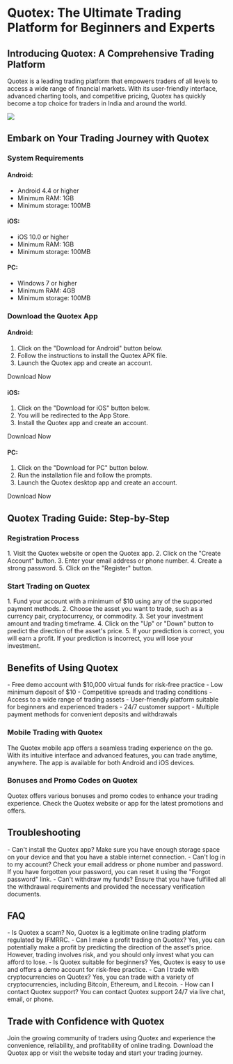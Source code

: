 # Quotex: The Ultimate Trading Platform for Beginners and Experts

## Introducing Quotex: A Comprehensive Trading Platform

Quotex is a leading trading platform that empowers traders of all levels
to access a wide range of financial markets. With its user-friendly
interface, advanced charting tools, and competitive pricing, Quotex has
quickly become a top choice for traders in India and around the world.

[![](https://static.quotex.io/files/1_en/300_250.jpg)](https://traff.sbs/brokerqxsignupf)

## Embark on Your Trading Journey with Quotex

### System Requirements

#### Android:

-   Android 4.4 or higher
-   Minimum RAM: 1GB
-   Minimum storage: 100MB

#### iOS:

-   iOS 10.0 or higher
-   Minimum RAM: 1GB
-   Minimum storage: 100MB

#### PC:

-   Windows 7 or higher
-   Minimum RAM: 4GB
-   Minimum storage: 100MB

### Download the Quotex App

#### Android:

1.  Click on the "Download for Android" button below.
2.  Follow the instructions to install the Quotex APK file.
3.  Launch the Quotex app and create an account.

Download Now

#### iOS:

1.  Click on the "Download for iOS" button below.
2.  You will be redirected to the App Store.
3.  Install the Quotex app and create an account.

Download Now

#### PC:

1.  Click on the "Download for PC" button below.
2.  Run the installation file and follow the prompts.
3.  Launch the Quotex desktop app and create an account.

Download Now

## Quotex Trading Guide: Step-by-Step

### Registration Process

1\. Visit the Quotex website or open the Quotex app. 2. Click on the
"Create Account" button. 3. Enter your email address or phone
number. 4. Create a strong password. 5. Click on the "Register"
button.

### Start Trading on Quotex

1\. Fund your account with a minimum of \$10 using any of the supported
payment methods. 2. Choose the asset you want to trade, such as a
currency pair, cryptocurrency, or commodity. 3. Set your investment
amount and trading timeframe. 4. Click on the "Up" or "Down"
button to predict the direction of the asset\'s price. 5. If your
prediction is correct, you will earn a profit. If your prediction is
incorrect, you will lose your investment.

## Benefits of Using Quotex

\- Free demo account with \$10,000 virtual funds for risk-free
practice - Low minimum deposit of \$10 - Competitive spreads and trading
conditions - Access to a wide range of trading assets - User-friendly
platform suitable for beginners and experienced traders - 24/7 customer
support - Multiple payment methods for convenient deposits and
withdrawals

### Mobile Trading with Quotex

The Quotex mobile app offers a seamless trading experience on the go.
With its intuitive interface and advanced features, you can trade
anytime, anywhere. The app is available for both Android and iOS
devices.

### Bonuses and Promo Codes on Quotex

Quotex offers various bonuses and promo codes to enhance your trading
experience. Check the Quotex website or app for the latest promotions
and offers.

## Troubleshooting

\- Can\'t install the Quotex app? Make sure you have enough storage
space on your device and that you have a stable internet connection. -
Can\'t log in to my account? Check your email address or phone number
and password. If you have forgotten your password, you can reset it
using the "Forgot password" link. - Can\'t withdraw my funds?
Ensure that you have fulfilled all the withdrawal requirements and
provided the necessary verification documents.

## FAQ

\- Is Quotex a scam? No, Quotex is a legitimate online trading platform
regulated by IFMRRC. - Can I make a profit trading on Quotex? Yes, you
can potentially make a profit by predicting the direction of the
asset\'s price. However, trading involves risk, and you should only
invest what you can afford to lose. - Is Quotex suitable for beginners?
Yes, Quotex is easy to use and offers a demo account for risk-free
practice. - Can I trade with cryptocurrencies on Quotex? Yes, you can
trade with a variety of cryptocurrencies, including Bitcoin, Ethereum,
and Litecoin. - How can I contact Quotex support? You can contact Quotex
support 24/7 via live chat, email, or phone.

## Trade with Confidence with Quotex

Join the growing community of traders using Quotex and experience the
convenience, reliability, and profitability of online trading. Download
the Quotex app or visit the website today and start your trading
journey.

